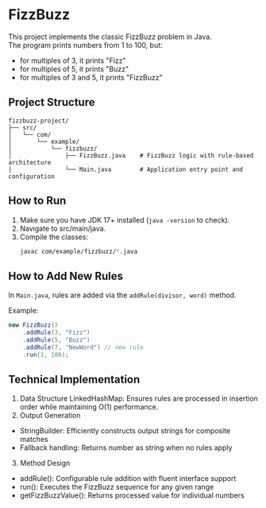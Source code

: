 # FizzBuzz
This project implements the classic FizzBuzz problem in Java.  
The program prints numbers from 1 to 100, but:  
- for multiples of 3, it prints "Fizz"  
- for multiples of 5, it prints "Buzz"  
- for multiples of 3 and 5, it prints "FizzBuzz"  

##  Project Structure
```
fizzbuzz-project/
├── src/
│   └── com/
│       └── example/
│           └── fizzbuzz/
│               ├── FizzBuzz.java    # FizzBuzz logic with rule-based architecture
│               └── Main.java        # Application entry point and configuration
```
##  How to Run
1. Make sure you have JDK 17+ installed (`java -version` to check).  
2. Navigate to src/main/java.  
3. Compile the classes:
   ```bash
   javac com/example/fizzbuzz/*.java

## How to Add New Rules

In `Main.java`, rules are added via the `addRule(divisor, word)` method.

Example:
```java
new FizzBuzz()
    .addRule(3, "Fizz")
    .addRule(5, "Buzz")
    .addRule(7, "NewWord") // new rule
    .run(1, 100);
```
    
## Technical Implementation   
1. Data Structure
LinkedHashMap: Ensures rules are processed in insertion order while maintaining O(1) performance.
2. Output Generation
- StringBuilder: Efficiently constructs output strings for composite matches
- Fallback handling: Returns number as string when no rules apply
3. Method Design
- addRule(): Configurable rule addition with fluent interface support
- run(): Executes the FizzBuzz sequence for any given range
- getFizzBuzzValue(): Returns processed value for individual numbers

  
